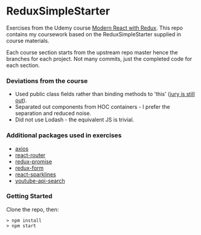 # ReduxSimpleStarter

Exercises from the Udemy course [Modern React with Redux](https://www.udemy.com/react-redux/). This repo contains my coursework based on the ReduxSimpleStarter supplied in course materials.

Each course section starts from the upstream repo master hence the branches for each project. Not many commits, just the completed code for each section.

### Deviations from the course

- Used public class fields rather than binding methods to 'this' ([jury is still out](https://medium.com/@charpeni/arrow-functions-in-class-properties-might-not-be-as-great-as-we-think-3b3551c440b1)).
- Separated out components from HOC containers - I prefer the separation and reduced noise.
- Did not use Lodash - the equivalent JS is trivial.

### Additional packages used in exercises

- [axios](https://www.npmjs.com/package/axios)
- [react-router](https://www.npmjs.com/package/react-router)
- [redux-promise](https://www.npmjs.com/package/redux-promise)
- [redux-form](https://www.npmjs.com/package/redux-form)
- [react-sparklines](https://www.npmjs.com/package/react-sparklines)
- [youtube-api-search](https://www.npmjs.com/package/youtube-api-search)

### Getting Started

Clone the repo, then:

```
> npm install
> npm start
```
